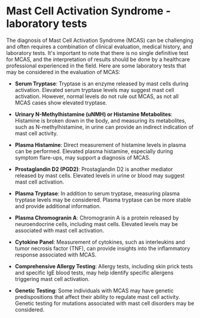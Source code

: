 # Mast Cell Activation Syndrome - laboratory tests

The diagnosis of Mast Cell Activation Syndrome (MCAS) can be challenging and often requires a combination of clinical evaluation, medical history, and laboratory tests. It's important to note that there is no single definitive test for MCAS, and the interpretation of results should be done by a healthcare professional experienced in the field. Here are some laboratory tests that may be considered in the evaluation of MCAS:

* **Serum Tryptase**: Tryptase is an enzyme released by mast cells during activation. Elevated serum tryptase levels may suggest mast cell activation. However, normal levels do not rule out MCAS, as not all MCAS cases show elevated tryptase.

* **Urinary N-Methylhistamine (uNMH) or Histamine Metabolites**: Histamine is broken down in the body, and measuring its metabolites, such as N-methylhistamine, in urine can provide an indirect indication of mast cell activity.

* **Plasma Histamine**: Direct measurement of histamine levels in plasma can be performed. Elevated plasma histamine, especially during symptom flare-ups, may support a diagnosis of MCAS.

* **Prostaglandin D2 (PGD2)**: Prostaglandin D2 is another mediator released by mast cells. Elevated levels in urine or blood may suggest mast cell activation.

* **Plasma Tryptase**: In addition to serum tryptase, measuring plasma tryptase levels may be considered. Plasma tryptase can be more stable and provide additional information.

* **Plasma Chromogranin A**: Chromogranin A is a protein released by neuroendocrine cells, including mast cells. Elevated levels may be associated with mast cell activation.

* **Cytokine Panel**: Measurement of cytokines, such as interleukins and tumor necrosis factor (TNF), can provide insights into the inflammatory response associated with MCAS.

* **Comprehensive Allergy Testing**: Allergy tests, including skin prick tests and specific IgE blood tests, may help identify specific allergens triggering mast cell activation.

* **Genetic Testing**: Some individuals with MCAS may have genetic predispositions that affect their ability to regulate mast cell activity. Genetic testing for mutations associated with mast cell disorders may be considered.